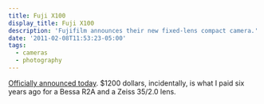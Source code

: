 ```yaml
---
title: Fuji X100
display_title: Fuji X100
description: 'Fujifilm announces their new fixed-lens compact camera.'
date: '2011-02-08T11:53:23-05:00'
tags:
  - cameras
  - photography
---
```

[Officially announced today](http://www.fujifilmusa.com/press/news/display_news?newsID=880028). $1200 dollars, incidentally, is what I paid six years ago for a Bessa R2A and a Zeiss 35/2.0 lens.
